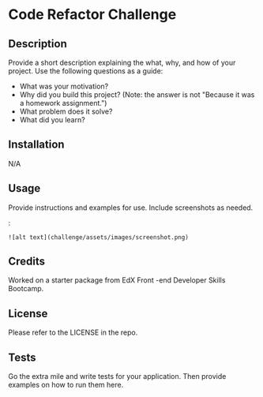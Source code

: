 # Code Refactor Challenge

## Description

Provide a short description explaining the what, why, and how of your project. Use the following questions as a guide:

- What was your motivation?
- Why did you build this project? (Note: the answer is not "Because it was a homework assignment.")
- What problem does it solve?
- What did you learn?

## Installation

N/A

## Usage

Provide instructions and examples for use. Include screenshots as needed.

:

    
    ![alt text](challenge/assets/images/screenshot.png)
  

## Credits

Worked on a starter package from EdX Front -end Developer Skills Bootcamp.

## License

Please refer to the LICENSE in the repo.

## Tests

Go the extra mile and write tests for your application. Then provide examples on how to run them here.
